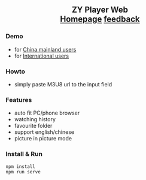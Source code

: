 
<h2 align="center">
ZY Player Web<br>
<a href="http://zyplayer.fun/" target="_blank">Homepage</a>
<a href="https://github.com/Hunlongyu/ZY-Player-Web/issues" target="_blank">feedback</a>
</h2>

### Demo

- for [China mainland users](http://hunlongyu.gitee.io/zy-player-web/)
- for [International users](http://web.zyplayer.fun/)

### Howto

- simply paste M3U8 url to the input field

### Features

- auto fit PC/phone browser
- watching history
- favourite folder
- support english/chinese
- picture in picture mode

### Install & Run

```shell
npm install
npm run serve
```
